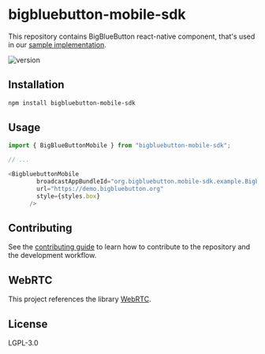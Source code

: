 # bigbluebutton-mobile-sdk

This repository contains BigBlueButton react-native component, that's used in our [sample implementation](https://github.com/bigbluebutton/bigbluebutton-mobile).

![version](https://img.shields.io/npm/v/bigbluebutton-mobile-sdk.svg)


## Installation

```sh
npm install bigbluebutton-mobile-sdk
```

## Usage

```js
import { BigBlueButtonMobile } from "bigbluebutton-mobile-sdk";

// ...

<BigbluebuttonMobile
        broadcastAppBundleId="org.bigbluebutton.mobile-sdk.example.BigbluebuttonMobileSdkBroadcastUploadExtension"
        url="https://demo.bigbluebutton.org"
        style={styles.box}
      />
```

## Contributing

See the [contributing guide](CONTRIBUTING.md) to learn how to contribute to the repository and the development workflow.

## WebRTC

This project references the library [WebRTC](https://webrtc.org).

## License

LGPL-3.0
